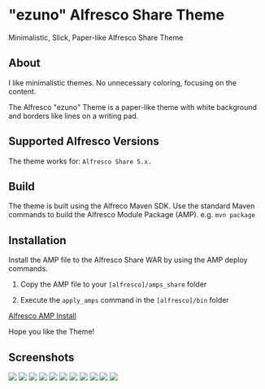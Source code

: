 # "ezuno" Alfresco Share Theme

Minimalistic, Slick, Paper-like Alfresco Share Theme

## About

I like minimalistic themes. No unnecessary coloring, focusing on the content.

The Alfresco "ezuno" Theme is a paper-like theme with white background and borders like lines on a writing pad. 

## Supported Alfresco Versions

The theme works for:
`Alfresco Share 5.x.`

## Build

The theme is built using the Alfreco Maven SDK. 
Use the standard Maven commands to build the Alfresco Module Package (AMP). e.g. `mvn package`

## Installation
Install the AMP file to the Alfresco Share WAR by using the AMP deploy commands.

1. Copy the AMP file to your `[alfresco]/amps_share` folder

1. Execute the `apply_amps` command in the `[alfresco]/bin` folder

[Alfresco AMP Install](http://docs.alfresco.com/5.0/tasks/amp-install.html)

Hope you like the Theme!

## Screenshots
![](https://raw.githubusercontent.com/djabornig/ezuno-share-theme/master/ezuno-share-theme/src/site/screens/31-05-_2015_00-16-31.png)
![](https://raw.githubusercontent.com/djabornig/ezuno-share-theme/master/ezuno-share-theme/src/site/screens/31-05-_2015_00-21-00.png)
![](https://raw.githubusercontent.com/djabornig/ezuno-share-theme/master/ezuno-share-theme/src/site/screens/31-05-_2015_00-22-29.png)
![](https://raw.githubusercontent.com/djabornig/ezuno-share-theme/master/ezuno-share-theme/src/site/screens/31-05-_2015_00-23-45.png)
![](https://raw.githubusercontent.com/djabornig/ezuno-share-theme/master/ezuno-share-theme/src/site/screens/31-05-_2015_00-24-35.png)
![](https://raw.githubusercontent.com/djabornig/ezuno-share-theme/master/ezuno-share-theme/src/site/screens/31-05-_2015_00-24-59.png)
![](https://raw.githubusercontent.com/djabornig/ezuno-share-theme/master/ezuno-share-theme/src/site/screens/31-05-_2015_00-26-55.png)
![](https://raw.githubusercontent.com/djabornig/ezuno-share-theme/master/ezuno-share-theme/src/site/screens/31-05-_2015_00-29-01.png)
![](https://raw.githubusercontent.com/djabornig/ezuno-share-theme/master/ezuno-share-theme/src/site/screens/31-05-_2015_00-29-54.png)
![](https://raw.githubusercontent.com/djabornig/ezuno-share-theme/master/ezuno-share-theme/src/site/screens/31-05-_2015_00-30-44.png)
![](https://raw.githubusercontent.com/djabornig/ezuno-share-theme/master/ezuno-share-theme/src/site/screens/31-05-_2015_00-32-05.png)
